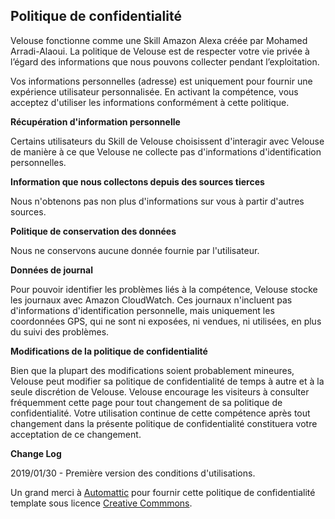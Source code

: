 ## Politique de confidentialité
Velouse fonctionne comme une Skill Amazon Alexa créée par Mohamed Arradi-Alaoui. La politique de Velouse est de respecter votre vie privée à l’égard des informations que nous pouvons collecter pendant l’exploitation.

Vos informations personnelles (adresse) est uniquement pour fournir une expérience utilisateur personnalisée. En activant la compétence, vous acceptez d'utiliser les informations conformément à cette politique.

**Récupération d'information personnelle**

Certains utilisateurs du Skill de Velouse choisissent d'interagir avec Velouse de manière à ce que Velouse ne collecte pas d'informations d'identification personnelles.

**Information que nous collectons depuis des sources tierces**

Nous n'obtenons pas non plus d'informations sur vous à partir d'autres sources.

**Politique de conservation des données**

Nous ne conservons aucune donnée fournie par l'utilisateur.

**Données de journal**

Pour pouvoir identifier les problèmes liés à la compétence, Velouse stocke les journaux avec Amazon CloudWatch. Ces journaux n'incluent pas d'informations d'identification personnelle, mais uniquement les coordonnées GPS, qui ne sont ni exposées, ni vendues, ni utilisées, en plus du suivi des problèmes.

**Modifications de la politique de confidentialité**

Bien que la plupart des modifications soient probablement mineures, Velouse peut modifier sa politique de confidentialité de temps à autre et à la seule discrétion de Velouse. Velouse encourage les visiteurs à consulter fréquemment cette page pour tout changement de sa politique de confidentialité. Votre utilisation continue de cette compétence après tout changement dans la présente politique de confidentialité constituera votre acceptation de ce changement.

**Change Log**

2019/01/30 - Première version des conditions d'utilisations.

Un grand merci à [Automattic](https://automattic.com) pour fournir cette politique de confidentialité template sous licence [Creative Commmons](https://creativecommons.org/licenses/by-sa/4.0/).
